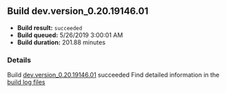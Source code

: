 ## Build dev.version_0.20.19146.01
- **Build result:** `succeeded`
- **Build queued:** 5/26/2019 3:00:01 AM
- **Build duration:** 201.88 minutes
### Details
Build [dev.version_0.20.19146.01](https://winappstudio.visualstudio.com/web/build.aspx?pcguid=a4ef43be-68ce-4195-a619-079b4d9834c2&builduri=vstfs%3a%2f%2f%2fBuild%2fBuild%2f28124) succeeded
Find detailed information in the [build log files](https://uwpctdiags.blob.core.windows.net/buildlogs/dev.version_0.20.19146.01_logs.zip)
